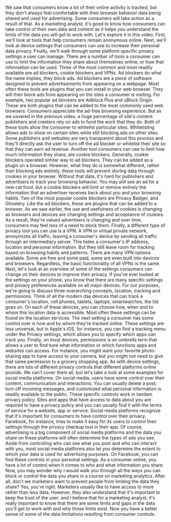 
We saw that consumers know a lot of their online activity is tracked, but they don't always feel comfortable with their browser behavior data being shared and used for advertising. Some consumers will take action as a result of that. As a marketing analyst, it's good to know how consumers can take control of their own data and content as it helps you understand the limits of the data you will get to work with. Let's explore it in this video. First, we'll look at tools that help consumers remain anonymous online. Next, we'll look at device settings that consumers can use to increase their personal data privacy. Finally, we'll walk through some platform specific privacy settings a user can manage. There are a number of tools a consumer can use to limit the information they share about themselves online, or how that information can be used. Three of the most common and most readily available are ad blockers, cookie blockers and VPNs. Ad blockers do what the name implies, they block ads. Ad blockers are a piece of software designed to prevent advertisements from appearing on a webpage. Most often these tools are plugins that you can install in your web browser. They will then block ads from appearing on the sites a consumer is visiting. For example, two popular ad blockers are Adblock Plus and uBlock Origin. These are both plugins that can be added to the most commonly used web browsers. Consumers appreciate the ad-free browsing experience. But as we covered in the previous video, a huge percentage of site's content publishers and creators rely on ads to fund the work that they do. Both of these tools allow the consumer to whitelist particular sites. Whitelisting allows ads to show on certain sites while still blocking ads on other sites. Some publishers and websites are very transparent about this process and they'll directly ask the user to turn off the ad blocker or whitelist their site so that they can earn ad revenue. Another tool consumers can use to limit how much information they share, are cookie blockers. Generally, cookie blockers operated similar way to ad blockers. They can be added as a plugin on a browser. However, what they do is somewhat different, rather than blocking ads entirely, these tools will prevent storing data through cookies in your browser. Without that data, it's hard for publishers and advertisers to track your browsing behavior. You may still see an ad for a new cat food, but a cookie blockers will limit or remove entirely the information that an advertiser receives back about you and your browsing habits. Two of the most popular cookie blockers are Privacy Badger, and Ghostery. Like the ad blockers, these are plugins that can be added to a browser. As we saw earlier, the use and usefulness of cookies is changing as browsers and devices are changing settings and acceptance of cookies. As a result, they're valued advertisers is changing and over time, consumers may feel less of a need to block them. Finally, a different type of privacy tool you can use is a VPN. A VPN or virtual private network, anonymizes all traffic, leaving a consumer's device by sending all traffic through an intermediary server. This hides a consumer's IP address, location and personal information. But they still leave room for tracking based on browsing habits and patterns. There are many VPN options available. Some are free and some paid, some are even built into devices and browsers. Regardless, the basic functionality of all VPNs is the same. Next, let's look at an overview of some of the settings consumers can change on their devices to improve their privacy. If you've ever looked at the settings on your phone, you know that there are many specific settings and privacy preferences available on all major devices. For our purposes, we're going to discuss three overarching concepts, location, tracking and permissions. Think of all the modern day devices that can track a consumer's location, cell phones, tablets, laptops, smartwatches, the list goes on. On each of these devices, you can choose how, when and to whom this location data is accessible. Most often these settings can be found on the location services. The next setting a consumer has some control over is how and by whom they're tracked online. These settings are less universal, but in Apple's iOS, for instance, you can find a tracking menu under the Privacy settings, which allows you to specify which apps can track you. Finally, on most devices, permissions is an umbrella term that allows a user to find tune what information or which functions apps and websites can access. For instance, you might want your favorite photo-sharing app to have access to your camera, but you might not need to give that same permission to a grocery shopping app. As with device settings, there are lots of different privacy controls that different platforms online provide. We can't cover them all, but let's take a look at some examples for social media platforms. On social media, users have some control over their content, communication and interactions. You can usually delete a post, turn off incoming messages, and customized what personal information is readily available to the public. These specific controls work in tandem privacy policy. Sites and apps that have access to data about you are required to have a privacy policy and you can usually find it with the terms of service for a website, app or service. Social media platforms recognize that it's important for consumers to have control over their privacy. Facebook, for instance, tries to make it easy for its users to control their settings through the privacy checkup tool in their app. Of course, advertising is a big component of social media platforms and the data you share on these platforms will often determine the types of ads you see. Aside from controlling who can see what you post and who can interact with you, most social media platforms also let you determine the extent to which your data is used for advertising purposes. On Facebook, you can find these controls in your personal settings. As a consumer online, you have a lot of control when it comes to who and what information you share. Now, you may wonder why I would walk you through all the ways you can block or control the data you share in a course on marketing analytics. After all, don't we marketers want to prevent people from limiting the data they share? Yes, you're right. Marketers usually like to have access to more rather than less data. However, they also understand that it's important to keep the trust of the user. and I believe that for a marketing analyst, it's really important to know that there are some limits and gaps in the data you'll get to work with and why those limits exist. Now you have a better sense of some of the data limitations resulting from consumer controls.
